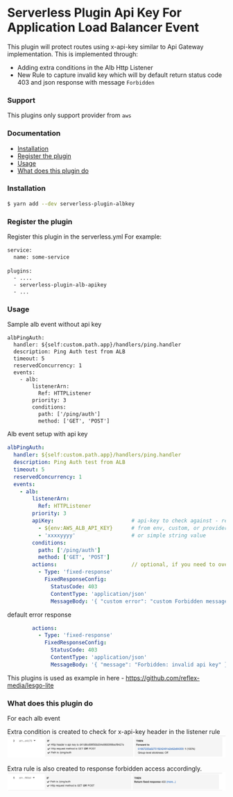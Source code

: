 # Serverless Plugin Api Key For Application Load Balancer Event

This plugin will protect routes using x-api-key similar to Api Gateway implementation. This is implemented through: 
- Adding extra conditions in the Alb Http Listener
- New Rule to capture invalid key which will by default return status code 403 and json response with message `Forbidden`

### Support
This plugins only support provider from `aws`

### Documentation
- [Installation](#installation)
- [Register the plugin](#register-the-plugin)
- [Usage](#usage)
- [What does this plugin do](#what-does-this-plugin-do)


### Installation
```sh
$ yarn add --dev serverless-plugin-albkey
```

### Register the plugin
Register this plugin in the serverless.yml
For example:
```
service:
  name: some-service

plugins:
  - ....
  - serverless-plugin-alb-apikey
  - ...
```

### Usage

Sample alb event without api key
```
albPingAuth:
  handler: ${self:custom.path.app}/handlers/ping.handler
  description: Ping Auth test from ALB
  timeout: 5
  reservedConcurrency: 1
  events:
    - alb:
        listenerArn:
          Ref: HTTPListener
        priority: 3
        conditions:
          path: ['/ping/auth']
          method: ['GET', 'POST']
```

Alb event setup with api key
```yml
albPingAuth:
  handler: ${self:custom.path.app}/handlers/ping.handler
  description: Ping Auth test from ALB
  timeout: 5
  reservedConcurrency: 1
  events:
    - alb:
        listenerArn:
          Ref: HTTPListener
        priority: 3
        apiKey:                         # api-key to check against - required - max 5 keys allowed
          - ${env:AWS_ALB_API_KEY}      # from env, custom, or provider
          - 'xxxxyyyy'                  # or simple string value
        conditions:
          path: ['/ping/auth']
          method: ['GET', 'POST']
        actions:                        // optional, if you need to override the default actions
          - Type: 'fixed-response'
            FixedResponseConfig:
              StatusCode: 403
              ContentType: 'application/json'
              MessageBody: '{ "custom error": "custom Forbidden message" }'
```

default error response
```yml
        actions:
          - Type: 'fixed-response'
            FixedResponseConfig:
              StatusCode: 403
              ContentType: 'application/json'
              MessageBody: '{ "message": "Forbidden: invalid api key" }'
```

This plugins is used as example in here - https://github.com/reflex-media/lesgo-lite

### What does this plugin do

For each alb event 

Extra condition is created to check for x-api-key header in the listener rule 
![Header check rule](https://raw.githubusercontent.com/zenryan/serverless-plugin-alb-apikey/master/image-example/add-header-rule.png)

Extra rule is also created to response forbidden access accordingly.
![Error Response](https://raw.githubusercontent.com/zenryan/serverless-plugin-alb-apikey/master/image-example/add-error-response.png)